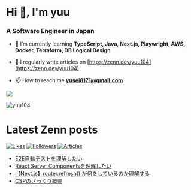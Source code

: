 
# Hi 👋, I'm yuu
<h3 align="left">A Software Engineer in Japan</h3>

- 🌱 I’m currently learning **TypeScript, Java, Next.js, Playwright, AWS, Docker, Terraform, DB Logical Design**

- 📝 I regularly write articles on [https://zenn.dev/yuu104](https://zenn.dev/yuu104)

- 📫 How to reach me **yusei8171@gmail.com**

<p><img src="https://github-readme-stats.vercel.app/api/top-langs?username=yuu104&show_icons=true&locale=en&layout=compact"/></p>

<p><img align="center" src="https://github-readme-streak-stats.herokuapp.com/?user=yuu104&" alt="yuu104" /></p>

# Latest Zenn posts
[![Likes](https://badgen.org/img/zenn/yuu104/likes?style=flat-square)](https://zenn.dev/yuu104) [![Followers](https://badgen.org/img/zenn/yuu104/followers?style=flat-square)](https://zenn.dev/yuu104) [![Articles](https://badgen.org/img/zenn/yuu104/articles?style=flat-square)](https://zenn.dev/yuu104)

<!-- BLOG-POST-LIST:START -->
- [E2E自動テストを理解したい](https://zenn.dev/yuu104/articles/what-is-e2e-test)
- [React Server Componentsを理解したい](https://zenn.dev/yuu104/articles/react-server-component)
- [【Next.js】router.refresh&lpar;&rpar; が何をしているのか理解する](https://zenn.dev/yuu104/articles/nextjs-router-refresh)
- [CSPのざっくり概要](https://zenn.dev/yuu104/articles/content-secutity-policy)
<!-- BLOG-POST-LIST:END -->

